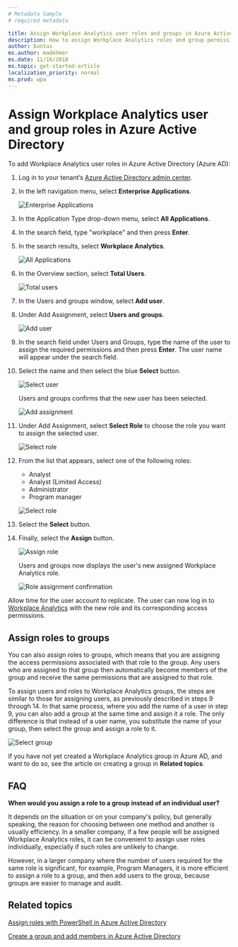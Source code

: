 ```yaml
---
# Metadata Sample
# required metadata

title: Assign Workplace Analytics user roles and groups in Azure Active Directory (AAD)
description: How to assign Workplace Analytics roles and group permissions in Azure Active Directory (AAD)
author: buntus
ms.author: madehmer
ms.date: 11/16/2018
ms.topic: get-started-article
localization_priority: normal 
ms.prod: wpa
---
```


# Assign Workplace Analytics user and group roles in Azure Active Directory

To add Workplace Analytics user roles in Azure Active Directory (Azure AD):

1. Log in to your tenant’s [Azure Active Directory admin center](https://aad.portal.azure.com).

2. In the left navigation menu, select **Enterprise Applications**.

    ![Enterprise Applications](../images/WpA/Use/enterprise-applications-1.png)

3. In the Application Type drop-down menu, select **All Applications**.

4. In the search field, type "workplace" and then press **Enter**.
5. In the search results, select **Workplace Analytics**.

    ![All Applications](../images/WpA/Use/all-applications-2.png)

6. In the Overview section, select **Total Users**.

    ![Total users](../images/WpA/Use/total-users-3.png)

7. In the Users and groups window, select **Add user**.

8. Under Add Assignment, select **Users and groups**.

   ![Add user](../images/WpA/Use/add-user-4.png)

9. In the search field under Users and Groups, type the name of the user to assign the required permissions and then press **Enter**. The user name will appear under the search field.

10. Select the name and then select the blue **Select** button.

      ![Select user](../images/WpA/Use/select-user-5.png)

    Users and groups confirms that the new user has been selected.

       ![Add assignment](../images/WpA/Use/user-selected-6.png)

11. Under Add Assignment, select **Select Role** to choose the role you want to assign the selected user.

      ![Select role](../images/WpA/Use/select-role-7.png)

12. From the list that appears, select one of the following roles:
    <ul>
    <li>Analyst</li>
    <li>Analyst (Limited Access)</li>
    <li>Administrator</li>
    <li>Program manager</li></ul>

    ![Select role](../images/WpA/Use/select-role-8.png)

13. Select the **Select** button.

14. Finally, select the **Assign** button.

     ![Assign role](../images/WpA/Use/assign-role-9.png)

    Users and groups now displays the user's new assigned Workplace Analytics role.

       ![Role assignment confirmation](../images/WpA/Use/new-role-assigned-10.png)

Allow time for the user account to replicate. The user can now log in to [Workplace Analytics](https://workplaceanalytics.office.com) with the new role and its corresponding access permissions.

## Assign roles to groups

You can also assign roles to groups, which means that you are assigning the access permissions associated with that role to the group. Any users who are assigned to that group then automatically become members of the group and receive the same permissions that are assigned to that role.

To assign users and roles to Workplace Analytics groups, the steps are similar to those for assigning users, as previously described in steps 9 through 14. In that same process, where you add the name of a user in step 9, you can also add a group at the same time and assign it a role. The only difference is that instead of a user name, you substitute the name of your group, then select the group and assign a role to it.

   ![Select group](../images/WpA/Use/select-group-b.png)

If you have not yet created a Workplace Analytics group in Azure AD, and want to do so, see the article on creating a group in **Related topics**.

## FAQ

**When would you assign a role to a group instead of an individual user?**

It depends on the situation or on your company's policy, but generally speaking, the reason for choosing between one method and another is usually efficiency. In a smaller company, if a few people will be assigned Workplace Analytics roles, it can be convenient to assign user roles individually, especially if such roles are unlikely to change.

However, in a larger company where the number of users required for the same role is significant, for example, Program Managers, it is more efficient to assign a role to a group, and then add users to the group, because groups are easier to manage and audit.

## Related topics

[Assign roles with PowerShell in Azure Active Directory](https://docs.microsoft.com/workplace-analytics/use/using-powershell-to-assign-roles)

[Create a group and add members in Azure Active Directory](https://docs.microsoft.com/azure/active-directory/fundamentals/active-directory-groups-create-azure-portal)